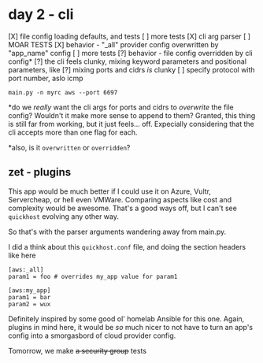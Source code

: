 # day 2 - cli 

[X] file config loading defaults, and tests
  [ ] more tests
[X] cli arg parser
  [ ] MOAR TESTS
[X] behavior - "\_all" provider config overwritten by "app\_name" config
  [ ] <spoiler> more tests </spoiler>
[?] behavior - file config overridden by cli config\*
[?] the cli feels clunky, mixing keyword parameters and positional parameters,
like
  [?] mixing ports and cidrs *is* clunky
  [ ] specify protocol with port number, aslo icmp

`main.py -n myrc aws --port 6697`

\*do we *really* want the cli args for ports and cidrs to *overwrite* the
file config? Wouldn't it make more sense to append to them? Granted, this thing
is still far from working, but it just feels... off. Expecially considering
that the cli accepts more than one flag for each.

\*also, is it `overwritten` or `overridden`?

## zet - plugins

This app would be much better if I could use it on Azure, Vultr, Servercheap,
or hell even VMWare. Comparing aspects like cost and complexity would be
awesome. That's a good ways off, but I can't see `quickhost` evolving any other way. 

So that's with the parser arguments wandering away from main.py.

I did a think about this `quickhost.conf` file, and doing the section headers
like here

```
[aws:_all]
param1 = foo # overrides my_app value for param1

[aws:my_app]
param1 = bar
param2 = wux
```

Definitely inspired by some good ol' homelab Ansible for this one. Again,
plugins in mind here, it would be *so* much nicer to not have to turn an app's
config into a smorgasbord of cloud provider config.

Tomorrow, we make ~~a security group~~ tests


